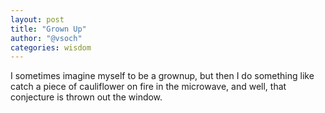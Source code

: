 ```yaml
---
layout: post
title: "Grown Up"
author: "@vsoch"
categories: wisdom
---
```


I sometimes imagine myself to be a grownup, but then I do something like catch a piece of cauliflower on fire in the microwave, and well, that conjecture is thrown out the window.
